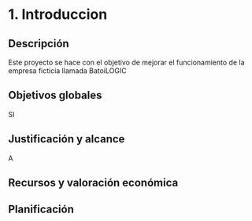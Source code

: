 # 1. Introduccion

## Descripción

Este proyecto se hace con el objetivo de mejorar el funcionamiento de la empresa ficticia llamada BatoiLOGIC



## Objetivos globales

SI



## Justificación y alcance

A

## Recursos y valoración económica



## Planificación

